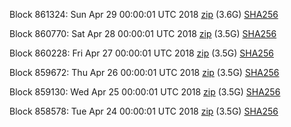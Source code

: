 Block 861324: Sun Apr 29 00:00:01 UTC 2018 [zip](https://dash-bootstrap.ams3.digitaloceanspaces.com/mainnet/2018-04-29/bootstrap.dat.zip) (3.6G) [SHA256](https://dash-bootstrap.ams3.digitaloceanspaces.com/mainnet/2018-04-29/sha256.txt)

Block 860770: Sat Apr 28 00:00:01 UTC 2018 [zip](https://dash-bootstrap.ams3.digitaloceanspaces.com/mainnet/2018-04-28/bootstrap.dat.zip) (3.5G) [SHA256](https://dash-bootstrap.ams3.digitaloceanspaces.com/mainnet/2018-04-28/sha256.txt)

Block 860228: Fri Apr 27 00:00:01 UTC 2018 [zip](https://dash-bootstrap.ams3.digitaloceanspaces.com/mainnet/2018-04-27/bootstrap.dat.zip) (3.5G) [SHA256](https://dash-bootstrap.ams3.digitaloceanspaces.com/mainnet/2018-04-27/sha256.txt)

Block 859672: Thu Apr 26 00:00:01 UTC 2018 [zip](https://dash-bootstrap.ams3.digitaloceanspaces.com/mainnet/2018-04-26/bootstrap.dat.zip) (3.5G) [SHA256](https://dash-bootstrap.ams3.digitaloceanspaces.com/mainnet/2018-04-26/sha256.txt)

Block 859130: Wed Apr 25 00:00:01 UTC 2018 [zip](https://dash-bootstrap.ams3.digitaloceanspaces.com/mainnet/2018-04-25/bootstrap.dat.zip) (3.5G) [SHA256](https://dash-bootstrap.ams3.digitaloceanspaces.com/mainnet/2018-04-25/sha256.txt)

Block 858578: Tue Apr 24 00:00:01 UTC 2018 [zip](https://dash-bootstrap.ams3.digitaloceanspaces.com/mainnet/2018-04-24/bootstrap.dat.zip) (3.5G) [SHA256](https://dash-bootstrap.ams3.digitaloceanspaces.com/mainnet/2018-04-24/sha256.txt)
